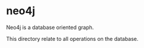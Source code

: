 # neo4j

Neo4j is a database oriented graph.

This directory relate to all operations on the database.